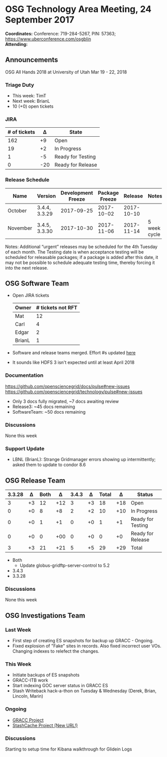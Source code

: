 # OSG Technology Area Meeting, 24 September 2017

**Coordinates:** Conference: 719-284-5267, PIN: 57363; <https://www.uberconference.com/osgblin>  
**Attending:** 


## Announcements

OSG All Hands 2018 at University of Utah Mar 19 - 22, 2018


### Triage Duty

-   This week: TimT
-   Next week: BrianL
-   10 (+0) open tickets


### JIRA

| # of tickets | &Delta; | State             |
|------------ |------- |----------------- |
| 162          | +9      | Open              |
| 19           | +2      | In Progress       |
| 1            | -5      | Ready for Testing |
| 0            | -20     | Ready for Release |


### Release Schedule

| Name     | Version       | Development Freeze | Package Freeze | Release    | Notes        |
|-------- |------------- |------------------ |-------------- |---------- |------------ |
| October  | 3.4.4, 3.3.29 | 2017-09-25         | 2017-10-02     | 2017-10-10 |              |
| November | 3.4.5, 3.3.30 | 2017-10-30         | 2017-11-06     | 2017-11-14 | 5 week cycle |

Notes: Additional “urgent” releases may be scheduled for the 4th Tuesday of each month. The Testing date is when acceptance testing will be scheduled for releasable packages; if a package is added after this date, it may not be possible to schedule adequate testing time, thereby forcing it into the next release.  


## OSG Software Team

-   Open JIRA tickets

    | Owner  | # tickets not RFT |
    |------- |------------------ |
    | Mat    | 12                |
    | Carl   | 4                 |
    | Edgar  | 2                 |
    | BrianL | 1                 |
-   Software and release teams merged. Effort #s updated [here](https://opensciencegrid.github.io/technology/)
-   It sounds like HDFS 3 isn't expected until at least April 2018


### Documentation

<https://github.com/opensciencegrid/docs/pulse#new-issues>  
<https://github.com/opensciencegrid/technology/pulse#new-issues>  

-   Only 3 docs fully migrated, ~7 docs awaiting review
-   Release3: ~45 docs remaining
-   SoftwareTeam: ~50 docs remaining


### Discussions

None this week  


### Support Update

-   LBNL (BrianL): Strange Gridmanager errors showing up intermittently; asked them to update to condor 8.6


## OSG Release Team

| 3.3.28 | &Delta; | Both | &Delta; | 3.4.3 | &Delta; | Total | &Delta; | Status            |
|------ |------- |---- |------- |----- |------- |----- |------- |----------------- |
| 3      | +3      | 12   | +12     | 3     | +3      | 18    | +18     | Open              |
| 0      | +0      | 8    | +8      | 2     | +2      | 10    | +10     | In Progress       |
| 0      | +0      | 1    | +1      | 0     | +0      | 1     | +1      | Ready for Testing |
| 0      | +0      | 0    | +00     | 0     | +0      | 0     | +0      | Ready for Release |
| 3      | +3      | 21   | +21     | 5     | +5      | 29    | +29     | Total             |

-   Both  
    -   Update globus-gridftp-server-control to 5.2
-   3.4.3
-   3.3.28


### Discussions

None this week  


## OSG Investigations Team


### Last Week

-   First step of creating ES snapshots for backup up GRACC - Ongoing.
-   Fixed explosion of "Fake" sites in records. Also fixed incorrect user VOs. Changing indexes to relefect the changes.


### This Week

-   Initiate backups of ES snapshots
-   GRACC-ITB work
-   Start indexing GOC server status in GRACC ES
-   Stash Writeback hack-a-thon on Tuesday & Wednesday (Derek, Brian, Lincoln, Marin)


### Ongoing

-   [GRACC Project](https://jira.opensciencegrid.org/projects/GRACC/)
-   [StashCache Project (New URL!)](https://opensciencegrid.github.io/StashCache/)


### Discussions

Starting to setup time for Kibana walkthrough for Glidein Logs
